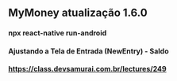 ## MyMoney atualização 1.6.0

#### npx react-native run-android

#### Ajustando a Tela de Entrada (NewEntry) - Saldo

#### https://class.devsamurai.com.br/lectures/249